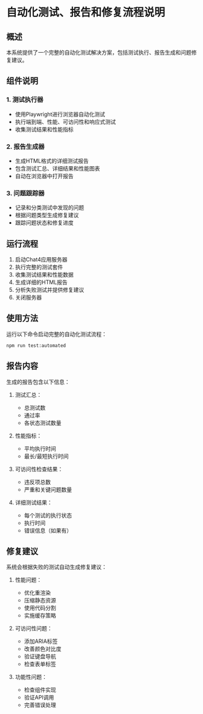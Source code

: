 # 自动化测试、报告和修复流程说明

## 概述
本系统提供了一个完整的自动化测试解决方案，包括测试执行、报告生成和问题修复建议。

## 组件说明

### 1. 测试执行器
- 使用Playwright进行浏览器自动化测试
- 执行端到端、性能、可访问性和响应式测试
- 收集测试结果和性能指标

### 2. 报告生成器
- 生成HTML格式的详细测试报告
- 包含测试汇总、详细结果和性能图表
- 自动在浏览器中打开报告

### 3. 问题跟踪器
- 记录和分类测试中发现的问题
- 根据问题类型生成修复建议
- 跟踪问题状态和修复进度

## 运行流程

1. 启动Chat4应用服务器
2. 执行完整的测试套件
3. 收集测试结果和性能数据
4. 生成详细的HTML报告
5. 分析失败测试并提供修复建议
6. 关闭服务器

## 使用方法

运行以下命令启动完整的自动化测试流程：

```bash
npm run test:automated
```

## 报告内容

生成的报告包含以下信息：

1. 测试汇总：
   - 总测试数
   - 通过率
   - 各状态测试数量

2. 性能指标：
   - 平均执行时间
   - 最长/最短执行时间

3. 可访问性检查结果：
   - 违反项总数
   - 严重和关键问题数量

4. 详细测试结果：
   - 每个测试的执行状态
   - 执行时间
   - 错误信息（如果有）

## 修复建议

系统会根据失败的测试自动生成修复建议：

1. 性能问题：
   - 优化重渲染
   - 压缩静态资源
   - 使用代码分割
   - 实施缓存策略

2. 可访问性问题：
   - 添加ARIA标签
   - 改善颜色对比度
   - 验证键盘导航
   - 检查表单标签

3. 功能性问题：
   - 检查组件实现
   - 验证API调用
   - 完善错误处理
